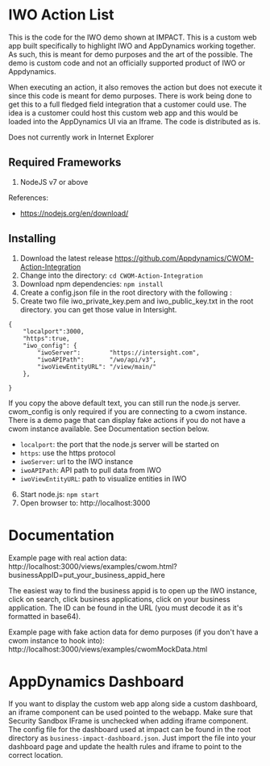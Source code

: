 
# IWO Action List
This is the code for the IWO demo shown at IMPACT.  This is a custom web app built specifically to highlight IWO and AppDynamics working together.  As such, this is meant for demo purposes and the art of the possible. The demo is custom code and not an officially supported product of IWO or Appdynamics. 

When executing an action, it also removes the action but does not execute it since this code is meant for demo purposes.  There is work being done to get this to a full fledged field integration that a customer could use. The idea is a customer could host this custom web app and this would be loaded into the AppDynamics UI via an Iframe. The code is distributed as is.  

Does not currently work in Internet Explorer

## Required Frameworks

1. NodeJS v7 or above

References:

* https://nodejs.org/en/download/


## Installing

1. Download the latest release https://github.com/Appdynamics/CWOM-Action-Integration
1. Change into the directory: `cd CWOM-Action-Integration`
1. Download npm dependencies: `npm install`
1. Create a config.json file in the root directory with the following :
1. Create two file iwo_private_key.pem and iwo_public_key.txt in the root directory. you can get those value in Intersight.
```
{
	"localport":3000,
    "https":true,
	"iwo_config": {
		"iwoServer": 		"https://intersight.com",
		"iwoAPIPath": 		"/wo/api/v3",
		"iwoViewEntityURL": "/view/main/"
	},

}
```

If you copy the above default text, you can still run the node.js server. cwom_config is only required if you are connecting to a cwom instance. There is a demo page that can display fake actions if you do not have a cwom instance available. See Documentation section below.

* `localport`: the port that the node.js server will be started on
* `https`: use the https protocol
* `iwoServer`: url to the IWO instance
* `iwoAPIPath`: API path to pull data from IWO
* `iwoViewEntityURL`: path to visualize entities in IWO


6. Start node.js: `npm start`
7. Open browser to:
   http://localhost:3000
   



# Documentation
Example page with real action data: http://localhost:3000/views/examples/cwom.html?businessAppID=put_your_business_appid_here

The easiest way to find the business appid is to open up the IWO instance, click on search, click business applications, click on your business application.  The ID can be found in the URL (you must decode it as it's formatted in base64).  

Example page with fake action data for demo purposes (if you don't have a cwom instance to hook into): http://localhost:3000/views/examples/cwomMockData.html

# AppDynamics Dashboard
If you want to display the custom web app along side a custom dashboard, an iframe component can be used pointed to the webapp.  Make sure that Security Sandbox IFrame is unchecked when adding iframe component. The config file for the dashboard used at impact can be found in the root directory as `business-impact-dashboard.json`.  Just import the file into your dashboard page and update the health rules and iframe to point to the correct location.


